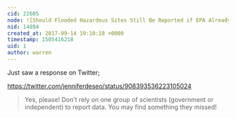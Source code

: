 ```yaml
---
cid: 22605
node: ![Should Flooded Hazardous Sites Still Be Reported if EPA Already Has Info?](../notes/Zengirl2/09-14-2017/should-flooded-hazardous-sites-still-be-reported-if-epa-already-has-info)
nid: 14894
created_at: 2017-09-14 19:10:18 +0000
timestamp: 1505416218
uid: 1
author: warren
---
```


Just saw a response on Twitter;

https://twitter.com/jenniferdeseo/status/908393536223105024

> Yes, please! Don't rely on one group of scientists (government or independent) to report data. You may find something they missed!